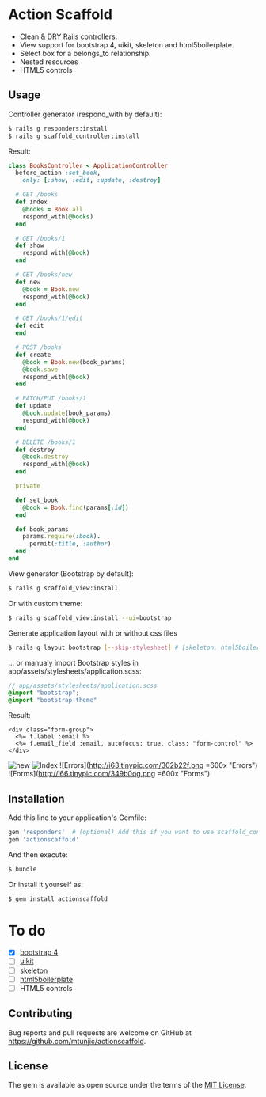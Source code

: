 # Action Scaffold

* Clean & DRY Rails controllers.
* View support for bootstrap 4, uikit, skeleton and html5boilerplate.
* Select box for a belongs_to relationship.
* Nested resources
* HTML5 controls


## Usage
Controller generator (respond_with by default):
```bash
$ rails g responders:install
$ rails g scaffold_controller:install
```
Result:
```ruby
class BooksController < ApplicationController
  before_action :set_book,
    only: [:show, :edit, :update, :destroy]

  # GET /books
  def index
    @books = Book.all
    respond_with(@books)
  end

  # GET /books/1
  def show
    respond_with(@book)
  end

  # GET /books/new
  def new
    @book = Book.new
    respond_with(@book)
  end

  # GET /books/1/edit
  def edit
  end

  # POST /books
  def create
    @book = Book.new(book_params)
    @book.save
    respond_with(@book)
  end

  # PATCH/PUT /books/1
  def update
    @book.update(book_params)
    respond_with(@book)
  end

  # DELETE /books/1
  def destroy
    @book.destroy
    respond_with(@book)
  end

  private

  def set_book
    @book = Book.find(params[:id])
  end

  def book_params
    params.require(:book).
      permit(:title, :author)
  end
end
```

View generator (Bootstrap by default):
```bash
$ rails g scaffold_view:install
```
Or with custom theme:
```bash
$ rails g scaffold_view:install --ui=bootstrap
```

Generate application layout with or without css files
```bash
$ rails g layout bootstrap [--skip-stylesheet] # [skeleton, html5boilerplate]
```

... or manualy import Bootstrap styles in app/assets/stylesheets/application.scss:
```scss
// app/assets/stylesheets/application.scss
@import "bootstrap";
@import "bootstrap-theme"
```

Result:
```erb
<div class="form-group">
  <%= f.label :email %>
  <%= f.email_field :email, autofocus: true, class: "form-control" %>
</div>
```
![new](http://i.imgur.com/MZxgPSR.png "new")
![Index](http://i.imgur.com/wx3bOBE.png "Index")
![Errors](http://i63.tinypic.com/302b22f.png =600x "Errors")
![Forms](http://i66.tinypic.com/349b0og.png =600x "Forms")


## Installation
Add this line to your application's Gemfile:

```ruby
gem 'responders'  # (optional) Add this if you want to use scaffold_controller
gem 'actionscaffold'
```

And then execute:
```bash
$ bundle
```

Or install it yourself as:
```bash
$ gem install actionscaffold
```

# To do
- [X] [bootstrap 4](http://getbootstrap.com)
- [ ] [uikit](http://getuikit.com)
- [ ] [skeleton](http://getskeleton.com)
- [ ] [html5boilerplate](https://html5boilerplate.com)
- [ ] HTML5 controls

## Contributing
Bug reports and pull requests are welcome on GitHub at https://github.com/mtunjic/actionscaffold.

## License
The gem is available as open source under the terms of the [MIT License](http://opensource.org/licenses/MIT).
